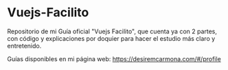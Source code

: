 # Vuejs-Facilito
Repositorio de mi Guía oficial "Vuejs Facilito", que cuenta ya con 2 partes, con código y explicaciones por doquier para hacer el estudio más claro y entretenido.

Guías disponibles en mi página web: https://desiremcarmona.com/#/profile
